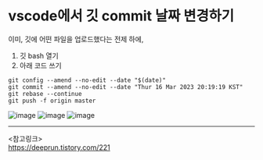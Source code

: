 # vscode에서 깃 commit 날짜 변경하기

이미, 깃에 어떤 파일을 업로드했다는 전제 하에, 
1. 깃 bash 열기
2. 아래 코드 쓰기
```
git config --amend --no-edit --date "$(date)"
git commit --amend --no-edit --date "Thur 16 Mar 2023 20:19:19 KST"
git rebase --continue
git push -f origin master
```

![image](https://user-images.githubusercontent.com/90952132/225848392-65467d6a-599f-4b10-9b36-ac6fdd733cba.png)
![image](https://user-images.githubusercontent.com/90952132/225848452-c499ab60-d7a0-4de5-b28f-e6b77275ceb7.png)
![image](https://user-images.githubusercontent.com/90952132/225848465-0c0830be-5b05-4ebf-b116-b0425965840f.png)


---
<참고링크>   
<https://deeprun.tistory.com/221>
